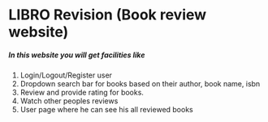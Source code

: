 # LIBRO Revision (Book review website)

##### In this website you will get facilities like

1. Login/Logout/Register user
2. Dropdown search bar for books based on their author, book name, isbn
3. Review and provide rating for books.
4. Watch other peoples reviews
5. User page where he can see his all reviewed books


